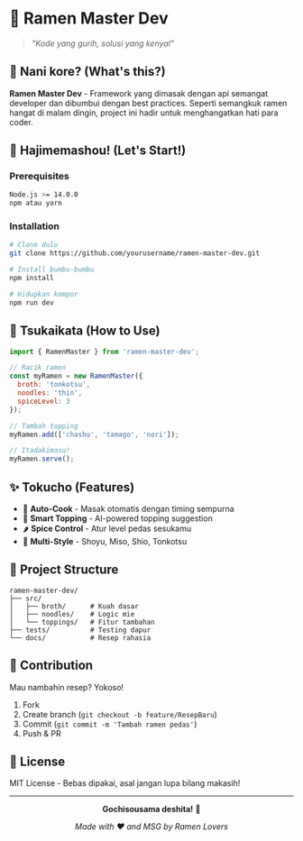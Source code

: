 # 🍜 Ramen Master Dev

> *"Kode yang gurih, solusi yang kenyal"*

## 📖 Nani kore? (What's this?)

**Ramen Master Dev** - Framework yang dimasak dengan api semangat developer dan dibumbui dengan best practices. Seperti semangkuk ramen hangat di malam dingin, project ini hadir untuk menghangatkan hati para coder.

## 🍲 Hajimemashou! (Let's Start!)

### Prerequisites
```bash
Node.js >= 14.0.0
npm atau yarn
```

### Installation
```bash
# Clone dulu
git clone https://github.com/yourusername/ramen-master-dev.git

# Install bumbu-bumbu
npm install

# Hidupkan kompor
npm run dev
```

## 🥢 Tsukaikata (How to Use)

```javascript
import { RamenMaster } from 'ramen-master-dev';

// Racik ramen
const myRamen = new RamenMaster({
  broth: 'tonkotsu',
  noodles: 'thin',
  spiceLevel: 3
});

// Tambah topping
myRamen.add(['chashu', 'tamago', 'nori']);

// Itadakimasu!
myRamen.serve();
```

## ✨ Tokucho (Features)

- 🍖 **Auto-Cook** - Masak otomatis dengan timing sempurna
- 🥚 **Smart Topping** - AI-powered topping suggestion  
- 🌶️ **Spice Control** - Atur level pedas sesukamu
- 🍜 **Multi-Style** - Shoyu, Miso, Shio, Tonkotsu

## 📁 Project Structure

```
ramen-master-dev/
├── src/
│   ├── broth/      # Kuah dasar
│   ├── noodles/    # Logic mie
│   └── toppings/   # Fitur tambahan
├── tests/          # Testing dapur
└── docs/           # Resep rahasia
```

## 🤝 Contribution

Mau nambahin resep? Yokoso! 

1. Fork
2. Create branch (`git checkout -b feature/ResepBaru`)
3. Commit (`git commit -m 'Tambah ramen pedas'`)
4. Push & PR

## 📜 License

MIT License - Bebas dipakai, asal jangan lupa bilang makasih! 

---

<div align="center">
  
**Gochisousama deshita!** 🙏

*Made with ❤️ and MSG by Ramen Lovers*

</div>

